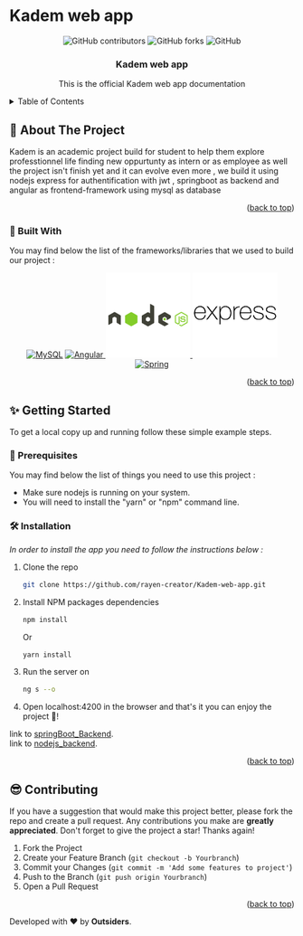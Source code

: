 #  Kadem web app
<div id="top" align="center">
 

  
 <img alt="GitHub contributors" src="https://img.shields.io/github/contributors/rayen-creator/Mini_Project?style=for-the-badge">

<img alt="GitHub forks" src="https://img.shields.io/github/forks/rayen-creator/Mini_Project?style=for-the-badge">

<img alt="GitHub" src="https://img.shields.io/github/license/rayen-creator/Mini_Project?style=for-the-badge">
<h3 align="center">Kadem web app</h3>
  
  <p align="center">
This is the official Kadem web app documentation <br/>
  </p>

 </div>

  
  <!-- TABLE OF CONTENTS -->
<details>
  <summary>Table of Contents</summary>
  <ol>
    <li>
      <a href="#-about-the-project">About The Project</a>
      <ul>
        <li><a href="#-built-with">Built With</a></li>
      </ul>
    </li>
    <li>
      <a href="#-getting-started">Getting Started</a>
      <ul>
        <li><a href="#-prerequisites">Prerequisites</a></li>
        <li><a href="#-installation">Installation</a></li>
      </ul>
    </li>
    <li><a href="#-contributing">Contributing</a></li>


  </ol>
</details>

## 📃 About The Project
Kadem is an academic project build for student to help them explore professtionnel life finding new oppurtunty as intern or as employee as well the project isn't finish yet and it can evolve even more , we build it using nodejs express for authentification with jwt , springboot as backend and angular as frontend-framework using mysql as database 






<p align="right">(<a href="#top">back to top</a>)</p>

### 🚀 Built With

 You may find below the list of the frameworks/libraries that we used to build our project :
<br/>


  <div align="center">
	
<a href="https://dev.mysql.com/" title="MySQL">
  <img src="https://github.com/get-icon/geticon/raw/master/icons/mysql.svg" alt="MySQL" width="150" height="150"></a>

	
 <a href="https://angular.io/" title="Angular">
   <img src="https://github.com/get-icon/geticon/raw/master/icons/angular-icon.svg" alt="Angular" width="150" height="150">
  </a>

	
  <a href="https://nodejs.org/en/">
    <img src="https://github.com/devicons/devicon/blob/master/icons/nodejs/nodejs-original-wordmark.svg" title="NodeJS" alt="NodeJS" width="150" height="150"/>
 </a>
  <a href="http://expressjs.com/">
    <img src="https://github.com/devicons/devicon/blob/master/icons/express/express-original-wordmark.svg" title="ExpressJS" alt="ExpressJS" width="150" height="150"/>
    </a>
  
 <a href="https://spring.io/" title="Spring">
   <img src="https://github.com/get-icon/geticon/raw/master/icons/spring.svg" alt="Spring" width="150" height="150"></a>

  </a>
  </div>
  
<p align="right">(<a href="#top">back to top</a>)</p>



<!-- GETTING STARTED -->
## ✨ Getting Started
To get a local copy up and running follow these simple example steps.

### 🚧 Prerequisites

You may find below the list of things you need to use this project :
* Make sure nodejs is running on your system.
* You will need to install the "yarn" or "npm" command line.

### 🛠 Installation

_In order to install the app you need to follow the instructions below :_

1. Clone the repo
   ```sh
   git clone https://github.com/rayen-creator/Kadem-web-app.git
   ```
2. Install NPM packages dependencies 
   ```sh
   npm install 
   ```
   Or 
   
    ```sh
   yarn install 
   ```
   
3. Run the server on 
   ```sh
   ng s --o
   ```
4. Open localhost:4200 in the browser and that's it you can enjoy the project 🎉!

link to [springBoot_Backend](https://github.com/rayen-creator/MiniProject_Backend). <br/>
link to [nodejs_backend](https://github.com/rayen-creator/UserAuth).
 

<p align="right">(<a href="#top">back to top</a>)</p>






<!-- CONTRIBUTING -->
## 😎 Contributing

If you have a suggestion that would make this project better, please fork the repo and create a pull request. Any contributions you make are **greatly appreciated**.
Don't forget to give the project a star! Thanks again!

1. Fork the Project
2. Create your Feature Branch (`git checkout -b Yourbranch`)
3. Commit your Changes (`git commit -m 'Add some features to project'`)
4. Push to the Branch (`git push origin Yourbranch`)
5. Open a Pull Request

<p align="right">(<a href="#top">back to top</a>)</p>





<!-- MARKDOWN LINKS & IMAGES -->
<!-- https://www.markdownguide.org/basic-syntax/#reference-style-links -->

Developed with :heart: by **Outsiders**.
